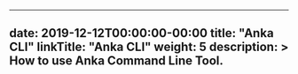 
---
date: 2019-12-12T00:00:00-00:00
title: "Anka CLI"
linkTitle: "Anka CLI"
weight: 5
description: >
  How to use Anka Command Line Tool.
---




